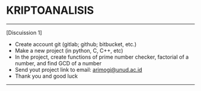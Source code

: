 # KRIPTOANALISIS
---------------------------------------------------------
[Discuission 1]
- Create account git (gitlab; github; bitbucket, etc.)
- Make a new project (in python, C, C++, etc)
- In the project, create functions of prime number checker, factorial of a number, and find GCD of a number
- Send yout project link to email: arimogi@unud.ac.id
- Thank you and good luck
---------------------------------------------------------
